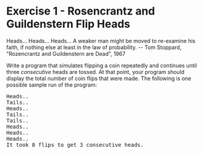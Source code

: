 Exercise 1 - Rosencrantz and Guildenstern Flip Heads
====================================================

Heads...
Heads...
Heads...
A weaker man might be moved to re-examine his faith, if nothing else at least in the law of probability.
-- Tom Stoppard, "Rozencrantz and Guildenstern are Dead", 1967

Write a program that simulates flipping a coin repeatedly and continues until three *consecutive* heads are tossed. At that point, your program should display the total number of coin flips that were made. The following is one possible sample run of the program:

<pre>
Heads..
Tails..
Heads..
Tails..
Tails..
Heads..
Heads..
Heads..
It took 8 flips to get 3 consecutive heads.
</pre>